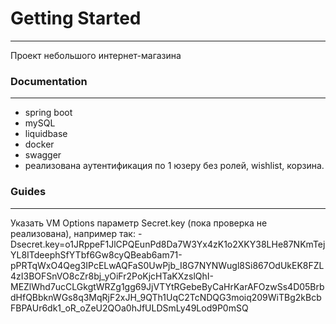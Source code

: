 # Getting Started

---
Проект небольшого интернет-магазина  


###  Documentation

---
+ spring boot
+ mySQL
+ liquidbase
+ docker
+ swagger
+ реализована аутентификация по 1 юзеру без ролей, wishlist, корзина.
### Guides

---
Указать VM Options параметр Secret.key (пока проверка не реализована), например так:
-Dsecret.key=o1JRppeF1JlCPQEunPd8Da7W3Yx4zK1o2XKY38LHe87NKmTejYL8ITdeephSfYTbf6Gw8cyQBeab6am71-pPRTqWxO4Qeg3IPcELwAQFaS0UwPjb_I8G7NYNWugl8Si867OdUkEK8FZL4zI3BOFSnVO8cZr8bj_yOiFr2PoKjcHTaKXzslQhI-MEZlWhd7ucCLGkgtWRZg1gg69JjVTYtRGebeByCaHrKarAFOzwSs4D05BrbdHfQBbknWGs8q3MqRjF2xJH_9QTh1UqC2TcNDQG3moiq209WiTBg2kBcbFBPAUr6dk1_oR_oZeU2QOa0hJfULDSmLy49Lod9P0mSQ
